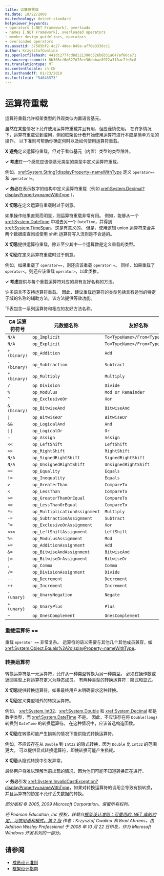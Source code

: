 ```yaml
---
title: 运算符重载
ms.date: 10/22/2008
ms.technology: dotnet-standard
helpviewer_keywords:
- operators [.NET Framework], overloads
- names [.NET Framework], overloaded operators
- member design guidelines, operators
- overloaded operators
ms.assetid: 37585bf2-4c27-4dee-849a-af70e3338cc1
author: KrzysztofCwalina
ms.openlocfilehash: 441dc2777cd8d221300c526b6b31a647af60ca71
ms.sourcegitcommit: 6b308cf6d627d78ee36dbbae8972a310ac7fd6c8
ms.translationtype: MT
ms.contentlocale: zh-CN
ms.lasthandoff: 01/23/2019
ms.locfileid: "54646573"
---
```

# <a name="operator-overloads"></a>运算符重载
运算符重载允许框架类型的外观类似内置语言基元。  
  
 虽然在某些情况下允许使用运算符重载并且有用，但应谨慎使用。 在许多情况下，运算符重载受到滥用，例如框架设计者开始使用运算符进行本应是简单方法的操作。 以下准则可帮助你确定何时以及如何使用运算符重载。  
  
 **X 避免**定义运算符重载，但对于看似基元（内置）类型的类型除外。  
  
 **✓ 考虑**在一个感觉应该像基元类型的类型中定义运算符重载。  
  
 例如，<xref:System.String?displayProperty=nameWithType> 定义 `operator==` 和 `operator!=`。  
  
 **✓ 务必**在表示数字的结构中定义运算符重载（例如 <xref:System.Decimal?displayProperty=nameWithType> ）。  
  
 **X 切忌**在定义运算符重载时过于刻意。  
  
 如果操作结果直观而明显，则运算符重载非常有用。 例如，能够从一个 <xref:System.DateTime> 中减去另一个 `DateTime`，并得到 <xref:System.TimeSpan>，这是有意义的。 但是，使用逻辑 union 运算符来合并两个数据库查询或使用 shift 运算符写入流则是不合适的。  
  
 **X 切忌**提供运算符重载，除非至少其中一个运算数是定义重载的类型。  
  
 **X 切忌**在定义运算符重载时过于刻意。  
  
 例如，如果重载了 `operator==`，则还应该重载 `operator!=`。 同样，如果重载了 `operator<`，则还应该重载 `operator>`，以此类推。  
  
 **✓ 考虑**提供与每个重载运算符对应的具有友好名称的方法。  
  
 许多语言不支持运算符重载。 因此，建议重载运算符的类型包括具有适当的特定于域的名称的辅助方法，该方法提供等效功能。  
  
 下表包含一系列运算符和相应的友好方法名称。  
  
|C# 运算符符号|元数据名称|友好名称|  
|-------------------------|-------------------|-------------------|  
|`N/A`|`op_Implicit`|`To<TypeName>/From<TypeName>`|  
|`N/A`|`op_Explicit`|`To<TypeName>/From<TypeName>`|  
|`+ (binary)`|`op_Addition`|`Add`|  
|`- (binary)`|`op_Subtraction`|`Subtract`|  
|`* (binary)`|`op_Multiply`|`Multiply`|  
|`/`|`op_Division`|`Divide`|  
|`%`|`op_Modulus`|`Mod or Remainder`|  
|`^`|`op_ExclusiveOr`|`Xor`|  
|`& (binary)`|`op_BitwiseAnd`|`BitwiseAnd`|  
|<code>&#124;</code>|`op_BitwiseOr`|`BitwiseOr`|  
|`&&`|`op_LogicalAnd`|`And`|  
|<code>&#124;&#124;</code>|`op_LogicalOr`|`Or`|  
|`=`|`op_Assign`|`Assign`|  
|`<<`|`op_LeftShift`|`LeftShift`|  
|`>>`|`op_RightShift`|`RightShift`|  
|`N/A`|`op_SignedRightShift`|`SignedRightShift`|  
|`N/A`|`op_UnsignedRightShift`|`UnsignedRightShift`|  
|`==`|`op_Equality`|`Equals`|  
|`!=`|`op_Inequality`|`Equals`|  
|`>`|`op_GreaterThan`|`CompareTo`|  
|`<`|`op_LessThan`|`CompareTo`|  
|`>=`|`op_GreaterThanOrEqual`|`CompareTo`|  
|`<=`|`op_LessThanOrEqual`|`CompareTo`|  
|`*=`|`op_MultiplicationAssignment`|`Multiply`|  
|`-=`|`op_SubtractionAssignment`|`Subtract`|  
|`^=`|`op_ExclusiveOrAssignment`|`Xor`|  
|`<<=`|`op_LeftShiftAssignment`|`LeftShift`|  
|`%=`|`op_ModulusAssignment`|`Mod`|  
|`+=`|`op_AdditionAssignment`|`Add`|  
|`&=`|`op_BitwiseAndAssignment`|`BitwiseAnd`|  
|<code>&#124;=</code>|`op_BitwiseOrAssignment`|`BitwiseOr`|  
|`,`|`op_Comma`|`Comma`|  
|`/=`|`op_DivisionAssignment`|`Divide`|  
|`--`|`op_Decrement`|`Decrement`|  
|`++`|`op_Increment`|`Increment`|  
|`- (unary)`|`op_UnaryNegation`|`Negate`|  
|`+ (unary)`|`op_UnaryPlus`|`Plus`|  
|`~`|`op_OnesComplement`|`OnesComplement`|  
  
### <a name="overloading-operator-"></a>重载运算符 ==  
 重载 `operator ==` 非常复杂。 运算符的语义需要与其他几个其他成员兼容，如 <xref:System.Object.Equals%2A?displayProperty=nameWithType>。  
  
### <a name="conversion-operators"></a>转换运算符  
 转换运算符是一元运算符，允许从一种类型转换为另一种类型。 必须在操作数或返回类型上将运算符定义为静态成员。 有两种类型的转换运算符：隐式和显式。  
  
 **X 切忌**提供转换运算符，如果最终用户未明确要求这种转换。  
  
 **X 切忌**定义类型域外的转换运算符。  
  
 例如， <xref:System.Int32>、<xref:System.Double> 和 <xref:System.Decimal> 都是数字类型，而 <xref:System.DateTime> 不是。 因此，不应该存在将 `Double(long)` 转换到 `DateTime` 的转换运算符。 在这种情况中，应该首选构造函数。  
  
 **X 切忌**在转换可能产生损耗的情况下提供隐式转换运算符。  
  
 例如，不应该存在从 `Double` 到 `Int32` 的隐式转换，因为 `Double` 比 `Int32` 的范围更大。 可以提供显式转换运算符，即使转换可能产生损耗。  
  
 **X 切忌**从隐式转换中引发异常。  
  
 最终用户将难以理解当前出现的情况，因为他们可能不知道转换正在进行。  
  
 **✓ 务必**引发 <xref:System.InvalidCastException?displayProperty=nameWithType>，如果对转换运算符的调用会导致有损转换，并且运算符的协定不允许丢失数据的转换。  
  
 *部分版权 © 2005, 2009 Microsoft Corporation。保留所有权利。*  
  
 *经 Pearson Education, Inc 授权，转载自[框架设计准则：可重用的 .NET 库的约定、习惯用语和模式，第 2 版](https://www.informit.com/store/framework-design-guidelines-conventions-idioms-and-9780321545619) 作者：Krzysztof Cwalina 和 Brad Abrams，由 Addison Wesley Professional 于 2008 年 10 月 22 日印发，作为 Microsoft Windows 开发系列的一部分。*  
  
## <a name="see-also"></a>请参阅

- [成员设计准则](../../../docs/standard/design-guidelines/member.md)
- [框架设计指南](../../../docs/standard/design-guidelines/index.md)
